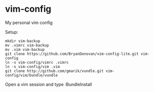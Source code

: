 vim-config
==========

My personal vim config

Setup:

    mkdir vim-backup
    mv .vimrc vim-backup
    mv .vim vim-backup
    git clone https://github.com/BryanDonovan/vim-config-lite.git vim-config
    ln -s vim-config/vimrc .vimrc
    ln -s vim-config/vim .vim
    git clone http://github.com/gmarik/vundle.git vim-config/vim/bundle/vundle

Open a vim session and type :BundleInstall

